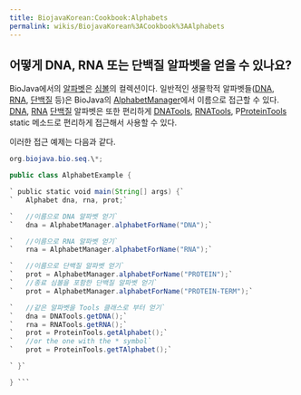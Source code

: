 ```yaml
---
title: BiojavaKorean:Cookbook:Alphabets
permalink: wikis/BiojavaKorean%3ACookbook%3AAlphabets
---
```


어떻게 DNA, RNA 또는 단백질 알파벳을 얻을 수 있나요?
----------------------------------------------------

BioJava에서의
[알파벳](http://www.biojava.org/docs/api14/org/biojava/bio/symbol/Alphabet.html)은
[심볼](http://www.biojava.org/docs/api14/org/biojava/bio/symbol/Symbol.html)의
컬렉션이다. 일반적인 생물학적 알파벳들([DNA](wp:DNA "wikilink"),
[RNA](wp:RNA "wikilink"), [단백질](wp:protein "wikilink") 등)은
BioJava의
[AlphabetManager](http://www.biojava.org/docs/api14/org/biojava/bio/symbol/AlphabetManager.html)에서
이름으로 접근할 수 있다. [DNA](wp:DNA "wikilink"),
[RNA](wp:RNA "wikilink") [단백질](wp:protein "wikilink") 알파벳은 또한
편리하게
[DNATools](http://www.biojava.org/docs/api14/org/biojava/bio/seq/DNATools.html),
[RNATools](http://www.biojava.org/docs/api14/org/biojava/bio/seq/RNATools.html),
P[ProteinTools](http://www.biojava.org/docs/api14/org/biojava/bio/seq/ProteinTools.html)
static 메소드로 편리하게 접근해서 사용할 수 있다.

이러한 접근 예제는 다음과 같다.

```java import org.biojava.bio.symbol.\*; import java.util.\*; import
org.biojava.bio.seq.\*;

public class AlphabetExample {

` public static void main(String[] args) {`  
`   Alphabet dna, rna, prot;`

`   //이름으로 DNA 알파벳 얻기`  
`   dna = AlphabetManager.alphabetForName("DNA");`

`   //이름으로 RNA 알파벳 얻기`  
`   rna = AlphabetManager.alphabetForName("RNA");`

`   //이름으로 단백질 알파벳 얻기`  
`   prot = AlphabetManager.alphabetForName("PROTEIN");`  
`   //종료 심볼을 포함한 단백질 알파벳 얻기`  
`   prot = AlphabetManager.alphabetForName("PROTEIN-TERM");`

`   //같은 알파벳을 Tools 클래스로 부터 얻기`  
`   dna = DNATools.getDNA();`  
`   rna = RNATools.getRNA();`  
`   prot = ProteinTools.getAlphabet();`  
`   //or the one with the * symbol`  
`   prot = ProteinTools.getTAlphabet();`

` }`

} ```
